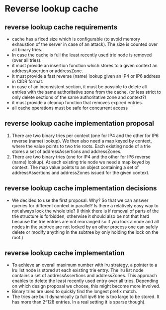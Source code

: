 # Reverse lookup cache

## reverse lookup cache requirements
- cache has a fixed size which is configurable (to avoid memory exhaustion of the server in case of
  an attack). The size is counted over all binary tries.
- In case the cache is full the least recently used trie node is removed (over all tries).
- it must provide an insertion function which stores to a given context an addressAssertion or 
  addressZone.
- it must provide a fast reverse (name) lookup given an IP4 or IP6 address in CIDR format.
- in case of an inconsistent section, it must be possible to delete all entries with the same
  authoritative zone from the cache. (or less strict to only delete sections of the same
  authoritative zone and context?)
- it must provide a cleanup function that removes expired entries.
- all cache operations must be safe for concurrent access

## reverse lookup cache implementation proposal
1. There are two binary tries per context (one for IP4 and the other for IP6 reverse (name) lookup).
   We then also need a map keyed by context, where the value points to two trie roots. Each existing
   node of a trie stores a set of addressAssertions and addressZones.
2. There are two binary tries (one for IP4 and the other for IP6 reverse (name) lookup). At each
   existing trie node we need a map keyed by context. The map value points to an object containing a
   set of addressAssertions and addressZones issued for the given context.

## reverse lookup cache implementation decisions
- We decided to use the first proposal. Why? So that we can answer queries for different context in
  parallel? Is there a relatively easy way to not always lock the whole trie? (I think there is if
  removal of parts of the trie structure is forbidden, otherwise it should also be not that hard
  because the trie entries are not rearranged so if you lock a node and all nodes in the subtree are
  not locked by an other process one can safely delete or modify anything in the subtree by only
  holding the lock on the root.) 

## reverse lookup cache implementation
- To achieve an overall maximum number with lru strategy, a pointer to a lru list node is stored at
  each existing trie entry. The lru list node contains a set of addressAssertions and addressZones.
  This approach enables to delete the least recently used entry over all tries. Depending on which
  design proposal we choose, this might become more involved. 
- Binary tries are used to quickly find the longest prefix match.
- The tries are built dynamically (a full ipv6 trie is too large to be stored. It has more than
  2^128 entries. In a real setting it is sparse though).
